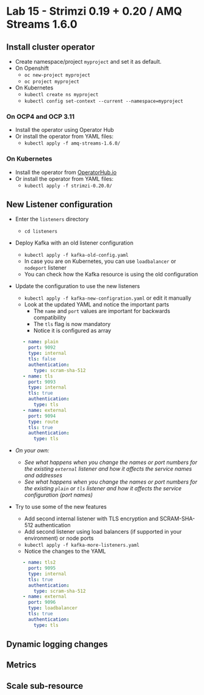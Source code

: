 # Lab 15 - Strimzi 0.19 + 0.20 / AMQ Streams 1.6.0

## Install cluster operator

* Create namespace/project `myproject` and set it as default.
* On Openshift 
  * `oc new-project myproject`
  * `oc project myproject`
* On Kubernetes
  * `kubectl create ns myproject`
  * `kubectl config set-context --current --namespace=myproject`

### On OCP4 and OCP 3.11 

* Install the operator using Operator Hub
* Or install the operator from YAML files:
  * `kubectl apply -f amq-streams-1.6.0/`

### On Kubernetes

* Install the operator from [OperatorHub.io](https://operatorhub.io/operator/strimzi-kafka-operator)
* Or install the operator from YAML files:
  * `kubectl apply -f strimzi-0.20.0/`

## New Listener configuration

* Enter the `listeners` directory
  * `cd listeners`
* Deploy Kafka with an old listener configuration
  * `kubectl apply -f kafka-old-config.yaml`
  * In case you are on Kubernetes, you can use `loadbalancer` or `nodeport` listener
  * You can check how the Kafka resource is using the old configuration

* Update the configuration to use the new listeners
  * `kubectl apply -f kafka-new-configration.yaml` or edit it manually
  * Look at the updated YAML and notice the important parts
    * The `name` and `port` values are important for backwards compatibility
    * The `tls` flag is now mandatory
    * Notice it is configured as array

```yaml
      - name: plain
        port: 9092
        type: internal
        tls: false
        authentication:
          type: scram-sha-512
      - name: tls
        port: 9093
        type: internal
        tls: true
        authentication:
          type: tls
      - name: external
        port: 9094
        type: route
        tls: true
        authentication:
          type: tls
```

* _On your own:_
  * _See what happens when you change the names or port numbers for the existing `external` listener and how it affects the service names and addresses_
  * _See what happens when you change the names or port numbers for the existing `plain` or `tls` listener and how it affects the service configuration (port names)_

* Try to use some of the new features
  * Add second internal listener with TLS encryption and SCRAM-SHA-512 authentication
  * Add second listener using load balancers (if supported in your environment) or node ports
  * `kubectl apply -f kafka-more-listeners.yaml`
  * Notice the changes to the YAML

```yaml
      - name: tls2
        port: 9095
        type: internal
        tls: true
        authentication:
          type: scram-sha-512
      - name: external
        port: 9096
        type: loadbalancer
        tls: true
        authentication:
          type: tls
```

## Dynamic logging changes




## Metrics



## Scale sub-resource




